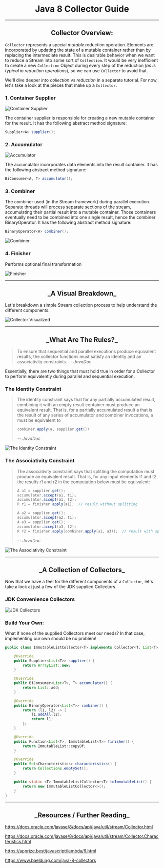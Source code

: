 <h1 style="text-align: center;">Java 8 Collector Guide</h1>

---

<h2 style="text-align: center;">Collector Overview:</h2>

`Collector` represents a special *mutable* reduction operation. Elements are incorporated by
updating the state of a mutable container rather than by replacing the intermediate result. This is
desirable behavior when we want to reduce a Stream into some sort of `Collection`. It would be very
inefficient to create a new `Collection` Object during every step of the reduction (*as is typical
in reduction operations*), so we can use `Collector` to avoid that.

We'll dive deeper into *collection* vs *reduction* in a separate tutorial. For now, let's take a
look at the pieces that make up a `Collector`.

### 1. Container Supplier

![Container Supplier](src/main/resources/collector/supplier.png "Container Supplier")

The container supplier is responsible for creating a new mutable container for the result. It has
the following abstract method signature:

```java
Supplier<A> supplier();
```

### 2. Accumulator

![Accumulator](src/main/resources/collector/accumulator.png "Accumulator")

The accumulator incorporates data elements into the result container. It has the following abstract
method signature:

```java
BiConsumer<A, T> accumulator();
```

### 3. Combiner

The combiner used (in the Stream framework) during parallel execution. Separate threads will process
separate sections of the stream, accumulating their partial result into a mutable container. Those
containers eventually need to be combined into one single result, hence the combiner BinaryOperator.
It has the following abstract method signature:

```java
BinaryOperator<A> combiner();
```

![Combiner ](src/main/resources/collector/combiner.png "Combiner")

### 4. Finisher

Performs optional final transformation

![Finisher](src/main/resources/collector/finisher.png "Finisher")

---

<h2 style="text-align: center;">_A Visual Breakdown_</h2>

Let's breakdown a simple Stream collection process to help understand the different components.

![Collector Visualized](src/main/resources/collector/samplebreakdown.png "Collector Visualized")

---

<h2 style="text-align: center;">_What Are The Rules?_</h2>

> To ensure that sequential and parallel executions produce equivalent results, the collector functions must satisfy an identity and an associativity constraints.
> -- <cite>JavaDoc</cite>

Essentially, there are two things that must hold true in order for a Collector to perform
equivalently during parallel and sequential execution.

### The Identity Constraint

> The identity constraint says that for any partially accumulated result, combining it with an empty result container must produce an equivalent result. That is, for a partially accumulated result a that is the result of any series of accumulator and combiner invocations, a must be equivalent to
> ```java
> combiner.apply(a, supplier.get())
> ```
> -- <cite>JavaDoc</cite>

![The Identity Constraint](src/main/resources/collector/identityconstraint.png "The Identity Constraint")

### The Associativity Constraint

> The associativity constraint says that splitting the computation must produce an equivalent result. That is, for any input elements t1 and t2, the results r1 and r2 in the computation below must be equivalent:
> ```java
> A a1 = supplier.get();
> accumulator.accept(a1, t1);
> accumulator.accept(a1, t2);
> R r1 = finisher.apply(a1);  // result without splitting
>
> A a2 = supplier.get();
> accumulator.accept(a2, t1);
> A a3 = supplier.get();
> accumulator.accept(a3, t2);
> R r2 = finisher.apply(combiner.apply(a2, a3));  // result with splitting
> ```
> -- <cite>JavaDoc</cite>

![The Associativity Constraint](src/main/resources/collector/associativityconstraint.png "The Associativity Constraint")



---

<h2 style="text-align: center;">_A Collection of Collectors_</h2>

Now that we have a feel for the different components of a `Collector`, let's take a look at just a
few of the JDK supplied Collectors.

### JDK Convenience Collectors

![JDK Collectors](src/main/resources/collector/jdkcollectors.png "JDK Collectors")

### Build Your Own:

What if none of the supplied Collectors meet our needs? In that case, implementing our own should be
no problem!

```java
public class ImmutableListCollector<T> implements Collector<T, List<T>, ImmutableList<T>> {

    @Override
    public Supplier<List<T>> supplier() {
        return ArrayList::new;
    }

    @Override
    public BiConsumer<List<T>, T> accumulator() {
        return List::add;
    }

    @Override
    public BinaryOperator<List<T>> combiner() {
        return (l1, l2) -> {
            l1.addAll(l2);
            return l1;
        };
    }

    @Override
    public Function<List<T>, ImmutableList<T>> finisher() {
        return ImmutableList::copyOf;
    }

    @Override
    public Set<Characteristics> characteristics() {
        return Collections.emptySet();
    }

    public static <T> ImmutableListCollector<T> toImmutableList() {
        return new ImmutableListCollector<>();
    }
}
```

---

<h2 style="text-align: center;">_Resources / Further Reading_</h2>

https://docs.oracle.com/javase/8/docs/api/java/util/stream/Collector.html

https://docs.oracle.com/javase/8/docs/api/java/util/stream/Collector.Characteristics.html

https://apprize.best/javascript/lambda/6.html

https://www.baeldung.com/java-8-collectors




